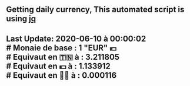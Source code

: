 ## Getting daily currency, This automated script is using [jq](https://stedolan.github.io/jq/)
## Last Update:  2020-06-10 à 00:00:02 </br># Monaie de base : 1 "EUR" 💶 </br> # Equivaut en 🇹🇳 à :  3.211805 </br> # Equivaut en 💵 à : 1.133912</br> # Equivaut en 🐱‍💻 à :  0.000116
